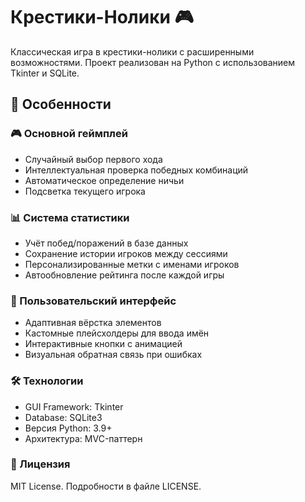 # Крестики-Нолики 🎮

Классическая игра в крестики-нолики с расширенными возможностями. Проект реализован на Python с использованием Tkinter и SQLite.

## 🌟 Особенности

### 🎮 Основной геймплей
- Случайный выбор первого хода
- Интеллектуальная проверка победных комбинаций
- Автоматическое определение ничьи
- Подсветка текущего игрока

### 📊 Система статистики
- Учёт побед/поражений в базе данных
- Сохранение истории игроков между сессиями
- Персонализированные метки с именами игроков
- Автообновление рейтинга после каждой игры

### 🎨 Пользовательский интерфейс
- Адаптивная вёрстка элементов
- Кастомные плейсхолдеры для ввода имён
- Интерактивные кнопки с анимацией
- Визуальная обратная связь при ошибках

### 🛠️ Технологии
- GUI Framework: Tkinter
- Database: SQLite3
- Версия Python: 3.9+
- Архитектура: MVC-паттерн


### 📄 Лицензия
MIT License. Подробности в файле LICENSE.

